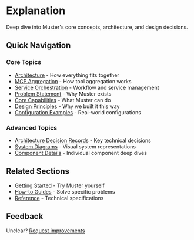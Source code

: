 # Explanation

Deep dive into Muster's core concepts, architecture, and design decisions.

## Quick Navigation

### Core Topics
- [Architecture](architecture.md) - How everything fits together
- [MCP Aggregation](mcp-aggregation.md) - How tool aggregation works
- [Service Orchestration](orchestration.md) - Workflow and service management
- [Problem Statement](problem-statement.md) - Why Muster exists
- [Core Capabilities](capabilities.md) - What Muster can do
- [Design Principles](design-principles.md) - Why we built it this way
- [Configuration Examples](configuration-examples.md) - Real-world configurations

### Advanced Topics
- [Architecture Decision Records](decisions/) - Key technical decisions
- [System Diagrams](diagrams/) - Visual system representations
- [Component Details](components/) - Individual component deep dives

## Related Sections
- [Getting Started](../getting-started/) - Try Muster yourself
- [How-to Guides](../how-to/) - Solve specific problems
- [Reference](../reference/) - Technical specifications

## Feedback
Unclear? [Request improvements](https://github.com/giantswarm/muster/issues/new?labels=documentation) 